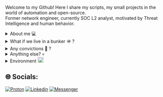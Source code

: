 Welcome to my Github! Here I share my scripts, my small projects in the world of automation and open-source. \
Former network engineer, currently SOC L2 analyst, motivated by Threat Intelligence and human behavior.

<details close><summary> About me  💻 </summary>
Psychology, Criminal sciences and Cybersecurity, that's what distracted me, sometimes... I've been studying all the way to end up like you, doing the same thing in a loop. I am a SOC analyst by day and an OSINT scrapper by night. Otherwise I am an Archlinux user, as you may have noticed - The best functional distro to farm on Diablo IV (btw)</details>

<details close><summary>What if we live in a bunker  🪖 ? </summary>
I mean, it's comfortable, away from noise, from the dictates (the real ones, those with weapons), from false experts, from false enthusiasts, from illogical and cognitive dissonance.</details>

<details close><summary> Any convictions  🔎 ? </summary>
We all walk to the same grave and the same death, we all go through the same bullshit, so as much as we help each other, right? \
If I can do anything in Cyber and network, and then share it with you, it's cool and it's been useful.
</details>

<details close><summary> Anything else?  💀 </summary>
Manipulation and social engineering control the world ! Or not, maybe, really ? - I let you be spied on, probably no one has anything to hide.
</details>

<details close><summary> Environment  <img height="18" src="http://wiki.installgentoo.com/images/f/f9/Arch-linux-logo.png"> </summary>
Archlinux, with my own mirror and network infrastructure. Strict network filtering, blocking everything I don't trust. I try to host all my services as much as possible, and I'm a big user of SearXNG and other free, decentralized, transparent alternatives, with no tracking. 
</details>


## 🌐 Socials:

[![Proton](https://img.shields.io/badge/ProtonMail-8B89CC?style=for-the-badge&logo=protonmail&logoColor=white)](mailto:votreadresse@mail.fr)
[![Linkedin](https://img.shields.io/badge/LinkedIn-0077B5?style=for-the-badge&logo=linkedin&logoColor=white)](https://img.shields.io/badge/ProtonMail-8B89CC?style=for-the-badge&logo=protonmail&logoColor=white)
[![Messenger](https://img.shields.io/badge/Messenger-00B2FF?style=for-the-badge&logo=messenger&logoColor=white)](https://www.youtube.com/watch?v=tgTUtfb0Ok8)
